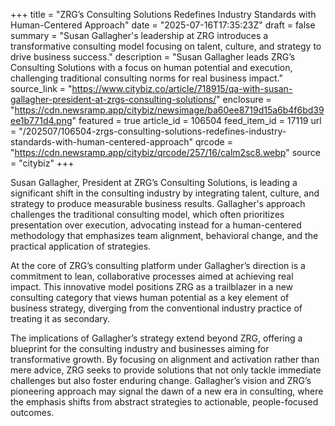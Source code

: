 +++
title = "ZRG’s Consulting Solutions Redefines Industry Standards with Human-Centered Approach"
date = "2025-07-16T17:35:23Z"
draft = false
summary = "Susan Gallagher's leadership at ZRG introduces a transformative consulting model focusing on talent, culture, and strategy to drive business success."
description = "Susan Gallagher leads ZRG’s Consulting Solutions with a focus on human potential and execution, challenging traditional consulting norms for real business impact."
source_link = "https://www.citybiz.co/article/718915/qa-with-susan-gallagher-president-at-zrgs-consulting-solutions/"
enclosure = "https://cdn.newsramp.app/citybiz/newsimage/ba60ee8719d15a6b4f6bd39ee1b771d4.png"
featured = true
article_id = 106504
feed_item_id = 17119
url = "/202507/106504-zrgs-consulting-solutions-redefines-industry-standards-with-human-centered-approach"
qrcode = "https://cdn.newsramp.app/citybiz/qrcode/257/16/calm2sc8.webp"
source = "citybiz"
+++

<p>Susan Gallagher, President at ZRG’s Consulting Solutions, is leading a significant shift in the consulting industry by integrating talent, culture, and strategy to produce measurable business results. Gallagher's approach challenges the traditional consulting model, which often prioritizes presentation over execution, advocating instead for a human-centered methodology that emphasizes team alignment, behavioral change, and the practical application of strategies.</p><p>At the core of ZRG’s consulting platform under Gallagher’s direction is a commitment to lean, collaborative processes aimed at achieving real impact. This innovative model positions ZRG as a trailblazer in a new consulting category that views human potential as a key element of business strategy, diverging from the conventional industry practice of treating it as secondary.</p><p>The implications of Gallagher’s strategy extend beyond ZRG, offering a blueprint for the consulting industry and businesses aiming for transformative growth. By focusing on alignment and activation rather than mere advice, ZRG seeks to provide solutions that not only tackle immediate challenges but also foster enduring change. Gallagher’s vision and ZRG’s pioneering approach may signal the dawn of a new era in consulting, where the emphasis shifts from abstract strategies to actionable, people-focused outcomes.</p>